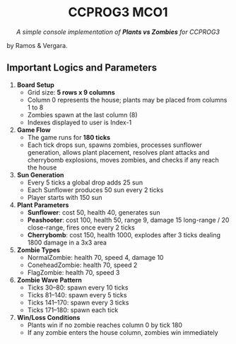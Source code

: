 <h1 align="center">CCPROG3 MCO1</h1>

<p align="center"><em>A simple console implementation of <strong>Plants vs Zombies</strong> for CCPROG3</em></p> by Ramos & Vergara.

<h2>Important Logics and Parameters</h2>

<ol>
<li><strong>Board Setup</strong>
  <ul>
    <li>Grid size: <strong>5 rows x 9 columns</strong></li>
    <li>Column 0 represents the house; plants may be placed from columns 1 to 8</li>
    <li>Zombies spawn at the last column (8)</li>
    <li>Indexes displayed to user is Index-1</li>
  </ul>
</li>

<li><strong>Game Flow</strong>
  <ul>
    <li>The game runs for <strong>180 ticks</strong></li>
    <li>Each tick drops sun, spawns zombies, processes sunflower generation, allows plant placement, resolves plant attacks and cherrybomb explosions, moves zombies, and checks if any reach the house</li>
  </ul>
</li>

<li><strong>Sun Generation</strong>
  <ul>
    <li>Every 5 ticks a global drop adds 25 sun</li>
    <li>Each Sunflower produces 50 sun every 2 ticks</li>
    <li>Player starts with 150 sun</li>
  </ul>
</li>

<li><strong>Plant Parameters</strong>
  <ul>
    <li><strong>Sunflower</strong>: cost 50, health 40, generates sun</li>
    <li><strong>Peashooter</strong>: cost 100, health 50, range 9, damage 15 long-range / 20 close-range, fires once every 2 ticks</li>
    <li><strong>Cherrybomb</strong>: cost 150, health 1000, explodes after 3 ticks dealing 1800 damage in a 3x3 area</li>
  </ul>
</li>

<li><strong>Zombie Types</strong>
  <ul>
    <li>NormalZombie: health 70, speed 4, damage 10</li>
    <li>ConeheadZombie: health 70, speed 2</li>
    <li>FlagZombie: health 70, speed 3</li>
  </ul>
</li>

<li><strong>Zombie Wave Pattern</strong>
  <ul>
    <li>Ticks 30–80: spawn every 10 ticks</li>
    <li>Ticks 81–140: spawn every 5 ticks</li>
    <li>Ticks 141–170: spawn every 3 ticks</li>
    <li>Ticks 171–180: spawn each tick</li>
  </ul>
</li>

<li><strong>Win/Loss Conditions</strong>
  <ul>
    <li>Plants win if no zombie reaches column 0 by tick 180</li>
    <li>If any zombie enters the house column, zombies win immediately</li>
  </ul>
</li>
</ol>

